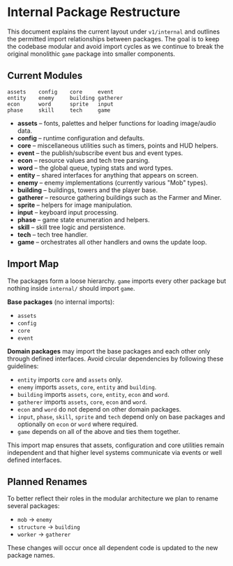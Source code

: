 # Internal Package Restructure

This document explains the current layout under `v1/internal` and outlines the permitted import
relationships between packages. The goal is to keep the codebase modular and avoid import cycles as
we continue to break the original monolithic `game` package into smaller components.

## Current Modules

```
assets    config    core     event
entity    enemy     building gatherer
econ      word      sprite   input
phase     skill     tech     game
```

- **assets** – fonts, palettes and helper functions for loading image/audio data.
- **config** – runtime configuration and defaults.
- **core** – miscellaneous utilities such as timers, points and HUD helpers.
- **event** – the publish/subscribe event bus and event types.
- **econ** – resource values and tech tree parsing.
- **word** – the global queue, typing stats and word types.
- **entity** – shared interfaces for anything that appears on screen.
- **enemy** – enemy implementations (currently various "Mob" types).
- **building** – buildings, towers and the player base.
- **gatherer** – resource gathering buildings such as the Farmer and Miner.
- **sprite** – helpers for image manipulation.
- **input** – keyboard input processing.
- **phase** – game state enumeration and helpers.
- **skill** – skill tree logic and persistence.
- **tech** – tech tree handler.
- **game** – orchestrates all other handlers and owns the update loop.

## Import Map

The packages form a loose hierarchy. `game` imports every other package but nothing inside
`internal/` should import `game`.

**Base packages** (no internal imports):

- `assets`
- `config`
- `core`
- `event`

**Domain packages** may import the base packages and each other only through defined
interfaces. Avoid circular dependencies by following these guidelines:

- `entity` imports `core` and `assets` only.
- `enemy` imports `assets`, `core`, `entity` and `building`.
- `building` imports `assets`, `core`, `entity`, `econ` and `word`.
- `gatherer` imports `assets`, `core`, `econ` and `word`.
- `econ` and `word` do not depend on other domain packages.
- `input`, `phase`, `skill`, `sprite` and `tech` depend only on base packages and optionally
  on `econ` or `word` where required.
- `game` depends on all of the above and ties them together.

This import map ensures that assets, configuration and core utilities remain independent
and that higher level systems communicate via events or well defined interfaces.

## Planned Renames

To better reflect their roles in the modular architecture we plan to rename several packages:

- `mob` → `enemy`
- `structure` → `building`
- `worker` → `gatherer`

These changes will occur once all dependent code is updated to the new package names.
